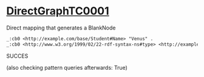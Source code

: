 
# [DirectGraphTC0001](https://www.w3.org/TR/rdb2rdf-test-cases/#DirectGraphTC0001)
Direct mapping that generates a BlankNode

```diff
_:cb0 <http://example.com/base/Student#Name> "Venus" .
_:cb0 <http://www.w3.org/1999/02/22-rdf-syntax-ns#type> <http://example.com/base/Student> .
```

SUCCES

(also checking pattern queries afterwards: True)
